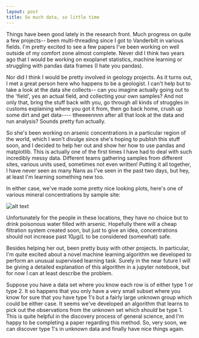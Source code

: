 ```yaml
---
layout: post
title: So much data, so little time
---
```

<style TYPE="text/css">
code.has-jax {font: inherit; font-size: 100%; background: inherit; border: inherit;}
</style>
<script type="text/x-mathjax-config">
MathJax.Hub.Config({
    tex2jax: {
        inlineMath: [['$','$'], ['\\(','\\)']],
        skipTags: ['script', 'noscript', 'style', 'textarea', 'pre'] // removed 'code' entry
    }
});
MathJax.Hub.Queue(function() {
    var all = MathJax.Hub.getAllJax(), i;
    for(i = 0; i < all.length; i += 1) {
        all[i].SourceElement().parentNode.className += ' has-jax';
    }
});
</script>
<script type="text/javascript" src="http://cdn.mathjax.org/mathjax/latest/MathJax.js?config=TeX-AMS-MML_HTMLorMML"></script>

Things have been good lately in the research front. Much progress on quite a few projects-- been multi-threading since I got to Vanderbilt in various fields. I'm pretty excited to see a few papers I've been working on well outside of my comfort zone almost complete. Never did I think two years ago that I would be working on exoplanet statistics, machine learning or struggling with pandas data frames (I hate you pandas).

Nor did I think I would be pretty involved in geology projects. As it turns out, I met a great person here who happens to be a geologist. I can't help but to take a look at the data she collects-- can you imagine actually going out to the 'field', yes an actual field, and collecting your own samples? And not only that, bring the stuff back with you, go through all kinds of struggles in customs explaining where you got it from, then go back home, crush up some dirt and get data---- ttheeeennnn after all that look at the data and run analysis? Sounds pretty fun actually.

So she's been working on arsenic concentrations in a particular region of the world, which I won't divulge since she's hoping to publish this stuff soon, and I decided to help her out and show her how to use pandas and matplotlib. This is actually one of the first times I have had to deal with such incredibly messy data. Different teams gathering samples from different sites, various units used, sometimes not even written! Putting it all together, I have never seen as many Nans as I've seen in the past two days, but hey, at least I'm learning something new too.

In either case, we've made some pretty nice looking plots, here's one of various mineral concentrations by sample site:

![alt text](https://richardagalvez.github.io/images/ars_cons.png)

Unfortunately for the people in these locations, they have no choice but to drink poisonous water filled with arsenic. Hopefully there will a cheap filtration system created soon, but just to give an idea, concentrations should not increase past $10 \mu g / L$ to be considered (somewhat) safe.

Besides helping her out, been pretty busy with other projects. In particular, I'm quite excited about a novel machine learning algorithm we developed to perform an unusual supervised learning task. Surely in the near future I will be giving a detailed explanation of this algorithm in a jupyter notebook, but for now I can at least describe the problem.

Suppose you have a data set where you know each row is of either type 1 or type 2. It so happens that you only have a very small subset where you know for sure that you have type 1's but a fairly large unknown group which could be either case. It seems we've developed an algorithm that learns to pick out the observations from the unknown set which *should* be type 1. This is quite helpful in the discovery process of general science, and I'm happy to be completing a paper regarding this method. So, very soon, we can discover type 1's in unknown data and finally have nice things again.


